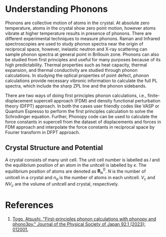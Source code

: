 # Understanding Phonons

Phonons are collective motion of atoms in the crystal. At absolute zero temperature, atoms in the crystal show zero point motion, however atoms vibrate at higher temperature results in presence of phonons. There are different experimental techniques to measure phonons. Raman and Infrared spectroscopies are used to study phonon spectra near the origin of reciprocal space, however, inelastic neutron and X-ray scattering can sample phonon spectra at general point in Brillouin zone. Phonons can also be studied from first principles and useful for many purposes because of its high predictability. Thermal properties such as heat capacity, thermal expansion, and thermal conductivity are studied through phonon calculations. In studying the optical properties of point defect, phonon calculations provide necessary vibronic information to calculate the full PL spectra, which include the sharp ZPL line and the phonon sidebands.

There are two ways of doing first principles phonon calculations, i.e., finite-displacement supercell approach (FDM) and density functional perturbation theory (DFPT) approach.  In both the cases user friendly codes like VASP or Quantum Espresso to perform the first principles calculation to solve the Schrodinger equation. Further, Phonopy code can be used to calculate the force constants in supercell from the dataset of displacements and forces in FDM approach and interpolate the force constants in reciprocal space by Fourier transform in DFPT approach. 

## Crystal Structure and Potential

A crystal consists of many unit cell. The unit cell number is labelled as $l$ and the equilibrium position of an atom in the unitcell is labelled by $\kappa$. The equilibrium position of atoms are denoted as $\textbf{R}_{l\kappa}^0$. $N$ is the number of unitcell in a crystal and $n_a$ is the number of atoms in each unitcell. $V_c$ and $NV_c$ are the volume of unitcell and crystal, respectively. 

# References
1. [Togo, Atsushi. "First-principles phonon calculations with phonopy and phono3py." Journal of the Physical Society of Japan 92.1 (2023): 012001.](https://journals.jps.jp/doi/10.7566/JPSJ.92.012001)